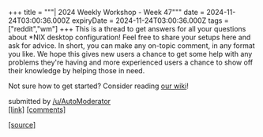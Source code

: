 +++
title = """| 2024 Weekly Workshop - Week 47"""
date = 2024-11-24T03:00:36.000Z
expiryDate = 2024-11-24T03:00:36.000Z
tags = ["reddit","wm"]
+++
This is a thread to get answers for all your questions about \*NIX desktop configuration! Feel free to share your setups here and ask for advice. In short, you can make any on-topic comment, in any format you like. We hope this gives new users a chance to get some help with any problems they're having and more experienced users a chance to show off their knowledge by helping those in need.

Not sure how to get started? Consider reading [our wiki](https://www.reddit.com/r/unixporn/wiki/index/)!

submitted by [/u/AutoModerator](https://www.reddit.com/user/AutoModerator)  
[\[link\]](https://www.reddit.com/r/unixporn/comments/1gyh6e5/2024_weekly_workshop_week_47/) [\[comments\]](https://www.reddit.com/r/unixporn/comments/1gyh6e5/2024_weekly_workshop_week_47/)

[[source]](https://www.reddit.com/r/unixporn/comments/1gyh6e5/2024_weekly_workshop_week_47/)
